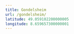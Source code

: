 ```yaml
---
title: Gondelsheim
url: /gondelsheim/
latitude: 49.059102200000005
longitude: 8.659657300000001
---
```

